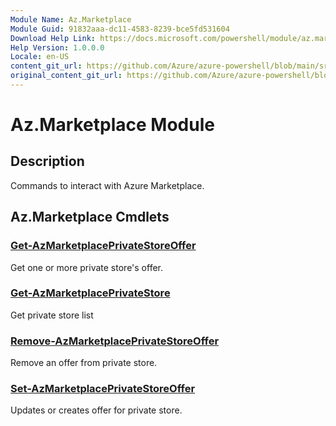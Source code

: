 ```yaml
---
Module Name: Az.Marketplace
Module Guid: 91832aaa-dc11-4583-8239-bce5fd531604
Download Help Link: https://docs.microsoft.com/powershell/module/az.marketplace
Help Version: 1.0.0.0
Locale: en-US
content_git_url: https://github.com/Azure/azure-powershell/blob/main/src/Marketplace/Marketplace/help/Az.Marketplace.md
original_content_git_url: https://github.com/Azure/azure-powershell/blob/main/src/Marketplace/Marketplace/help/Az.Marketplace.md
---
```


# Az.Marketplace Module
## Description
Commands to interact with Azure Marketplace.

## Az.Marketplace Cmdlets
### [Get-AzMarketplacePrivateStoreOffer](Get-AzMarketplacePrivateStoreOffer.md)
Get one or more private store's offer.

### [Get-AzMarketplacePrivateStore](Get-AzMarketplacePrivateStore.md)
Get private store list

### [Remove-AzMarketplacePrivateStoreOffer](Remove-AzMarketplacePrivateStoreOffer.md)
Remove an offer from private store.

### [Set-AzMarketplacePrivateStoreOffer](Set-AzMarketplacePrivateStoreOffer.md)
Updates or creates offer for private store.

